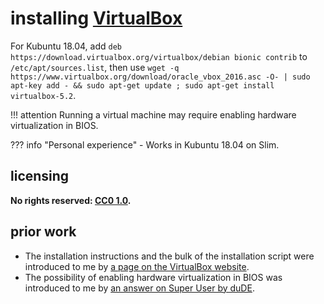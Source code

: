 # installing [VirtualBox]
For Kubuntu 18.04, add `deb https://download.virtualbox.org/virtualbox/debian bionic contrib` to `/etc/apt/sources.list`, then use `wget -q https://www.virtualbox.org/download/oracle_vbox_2016.asc -O- | sudo apt-key add - && sudo apt-get update ; sudo apt-get install virtualbox-5.2`.

!!! attention
    Running a virtual machine may require enabling hardware virtualization in BIOS.

??? info "Personal experience"
    - Works in Kubuntu 18.04 on Slim.

## licensing
**No rights reserved: [CC0 1.0](https://creativecommons.org/publicdomain/zero/1.0/).**

## prior work
- The installation instructions and the bulk of the installation script were introduced to me by [a page on the VirtualBox website](https://www.virtualbox.org/wiki/Linux_Downloads#Debian-basedLinuxdistributions).
- The possibility of enabling hardware virtualization in BIOS was introduced to me by [an answer on Super User by duDE](https://superuser.com/questions/866962/why-does-virtualbox-only-have-32-bit-option-no-64-bit-option-on-windows-7/866963#866963).

[VirtualBox]: https://www.virtualbox.org/
